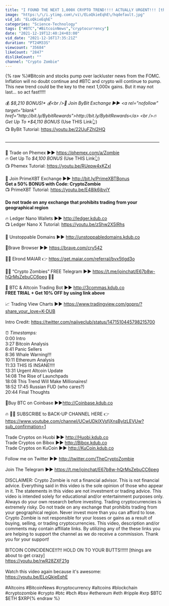 ```yaml
---
title: "I FOUND THE NEXT 1,000X CRYPTO TREND!!!! ACTUALLY URGENT!!! [this may not last] BITCOIN NEWS"
image: "https:\/\/i.ytimg.com\/vi\/ELoQkieEqhE\/hqdefault.jpg"
vid_id: "ELoQkieEqhE"
categories: "Science-Technology"
tags: ["#BTC","#BitcoinNews","cryptocurrency"]
date: "2021-12-19T12:40:24+03:00"
vid_date: "2021-12-16T17:35:21Z"
duration: "PT24M33S"
viewcount: "35684"
likeCount: "2847"
dislikeCount: ""
channel: "Crypto Zombie"
---
```

{% raw %}#Bitcoin and stocks pump over lackluster news from the FOMC. Inflation will no doubt continue and #BTC and crypto will continue to pump. This new trend could be the key to the next 1,000x gains. But it may not last… so act fast!!!!!<br /><br />💰 *$8,210 BONUS!* 💰<br />🔶 Join ByBit Exchange ►► <a rel="nofollow" target="blank" href="http://bit.ly/BybitRewards">http://bit.ly/BybitRewards</a>  <br />🔥 Get Up To *$4,110 BONUS* (Use THIS Link👆)<br />📺 ByBit Tutorial: <a rel="nofollow" target="blank" href="https://youtu.be/22UuFZhl2HQ">https://youtu.be/22UuFZhl2HQ</a> <br /><br />———————————————————————————————————<br /><br />🔷 Trade on Phemex ►► <a rel="nofollow" target="blank" href="https://phemex.com/a/Zombie">https://phemex.com/a/Zombie</a><br />🔥 Get Up To *$4,100 BONUS* (Use THIS Link👆) <br />📺 Phemex Tutorial: <a rel="nofollow" target="blank" href="https://youtu.be/RUepw4xKZxI">https://youtu.be/RUepw4xKZxI</a><br /><br />🔳 Join PrimeXBT Exchange ►► <a rel="nofollow" target="blank" href="http://bit.ly/PrimeXBTBonus">http://bit.ly/PrimeXBTBonus</a><br />****Get a 50% BONUS with Code: CryptoZombie****<br />📺 PrimeXBT Tutorial: <a rel="nofollow" target="blank" href="https://youtu.be/E48Ik6jbviY">https://youtu.be/E48Ik6jbviY</a><br /><br />**Do not trade on any exchange that prohibits trading from your geographical region**<br /><br />🔥 Ledger Nano Wallets ►► <a rel="nofollow" target="blank" href="http://ledger.kdub.co">http://ledger.kdub.co</a> <br />📺 Ledger Nano X Tutorial: <a rel="nofollow" target="blank" href="https://youtu.be/zShw2X5lRhs">https://youtu.be/zShw2X5lRhs</a><br /><br />🚀 Unstoppable Domains ►► <a rel="nofollow" target="blank" href="http://unstoppabledomains.kdub.co">http://unstoppabledomains.kdub.co</a><br /><br />🔺Brave Browser ►► <a rel="nofollow" target="blank" href="https://brave.com/cry542">https://brave.com/cry542</a><br /><br />🧝‍♂️ Elrond MAIAR 👉 <a rel="nofollow" target="blank" href="https://get.maiar.com/referral/bvx5tlgd3o">https://get.maiar.com/referral/bvx5tlgd3o</a> <br /><br />🧟‍♂️ “Crypto Zombies” FREE Telegram ►► <a rel="nofollow" target="blank" href="https://t.me/joinchat/E67b8w-hQrMsZebuCC6peg">https://t.me/joinchat/E67b8w-hQrMsZebuCC6peg</a> 🧟‍♂️<br /><br />🤖 BTC &amp; Altcoin Trading Bot ►► <a rel="nofollow" target="blank" href="http://3commas.kdub.co">http://3commas.kdub.co</a><br />****FREE TRIAL + Get 10% OFF by using link above****<br /><br />📈 Trading View Charts ►► <a rel="nofollow" target="blank" href="https://www.tradingview.com/gopro/?share_your_love=K-DUB">https://www.tradingview.com/gopro/?share_your_love=K-DUB</a><br /><br />Intro Credit: <a rel="nofollow" target="blank" href="https://twitter.com/naiiveclub/status/1471510445798215700">https://twitter.com/naiiveclub/status/1471510445798215700</a><br /><br />⏰ *Timestamps:*<br />0:00 Intro<br />3:27 Bitcoin Analysis<br />6:41 Panic Sellers<br />8:36 Whale Warning!!!<br />10:11 Ethereum Analysis<br />11:33 THIS IS INSANE!!!!<br />13:31 Urgent Altcoin Update<br />14:08 The Rise of Launchpads<br />18:08 This Trend Will Make Millionaires!<br />18:52 17:45 Russian FUD (who cares?)<br />20:44 Final Thoughts<br /><br />🔹Buy BTC on Coinbase ►►<a rel="nofollow" target="blank" href="http://Coinbase.kdub.co">http://Coinbase.kdub.co</a><br /><br />🔥 🧟‍♂️ SUBSCRIBE to BACK-UP CHANNEL HERE 👉 <a rel="nofollow" target="blank" href="https://www.youtube.com/channel/UCwUDkIXVsfjXnsBylzLEVUw?sub_confirmation=1">https://www.youtube.com/channel/UCwUDkIXVsfjXnsBylzLEVUw?sub_confirmation=1</a><br /><br />Trade Cryptos on Huobi ►► <a rel="nofollow" target="blank" href="http://Huobi.kdub.co">http://Huobi.kdub.co</a><br />Trade Cryptos on Bibox ►► <a rel="nofollow" target="blank" href="http://Bibox.kdub.co">http://Bibox.kdub.co</a><br />Trade Cryptos on KuCoin ►► <a rel="nofollow" target="blank" href="http://KuCoin.kdub.co">http://KuCoin.kdub.co</a> <br /><br />Follow me on Twitter ►► <a rel="nofollow" target="blank" href="http://twitter.com/TheCryptoZombie">http://twitter.com/TheCryptoZombie</a>    <br /><br />Join The Telegram ►► <a rel="nofollow" target="blank" href="https://t.me/joinchat/E67b8w-hQrMsZebuCC6peg">https://t.me/joinchat/E67b8w-hQrMsZebuCC6peg</a><br /><br />DISCLAIMER: Crypto Zombie is not a financial advisor. This is not financial advice. Everything said in this video is the sole opinion of those who appear in it. The statements in this video are not investment or trading advice. This video is intended solely for educational and/or entertainment purposes only. Always do your own research before investing. Trading cryptocurrencies is extremely risky. Do not trade on any exchange that prohibits trading from your geographical region. Never invest more than you can afford to lose. Crypto Zombie is not responsible for your losses or gains as a result of buying, selling, or trading cryptocurrencies. This video, description and/or comments may contain affiliate links. By utilizing any of the these links you are helping to support the channel as we do receive a commission. Thank you for your support!<br /><br />BITCOIN COINCIDENCE!!?!! HOLD ON TO YOUR BUTTS!!!!!! [things are about to get crazy] <br /><a rel="nofollow" target="blank" href="https://youtu.be/rwR28ZXF21g">https://youtu.be/rwR28ZXF21g</a><br /><br />Watch this video again because it's awesome: <br /><a rel="nofollow" target="blank" href="https://youtu.be/ELoQkieEqhE">https://youtu.be/ELoQkieEqhE</a><br /><br />#Altcoins #BitcoinNews #cryptocurrency #altcoins #blockchain #cryptozombie #crypto #btc #bch #bsv #ethereum #eth #ripple #xrp $BTC $ETH $XRP{% endraw %}
